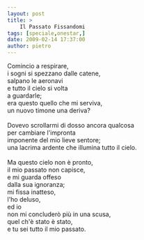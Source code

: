 ```yaml
---
layout: post
title: >
    Il Passato Fissandomi
tags: [speciale,onestar,]
date: 2009-02-14 17:37:00
author: pietro
---
```

<span>Comincio a respirare,<br/>i sogni si spezzano dalle catene,<br/>salpano le aeronavi<br/>e tutto il cielo si volta<br/>a guardarle;<br/>era questo quello che mi serviva,<br/>un nuovo timone una deriva?<br/><br/>Dovevo scrollarmi di dosso ancora qualcosa<br/>per cambiare l'impronta<br/>imponente del mio lieve sentore;<br/>una lacrima ardente che illumina tutto il cielo.<br/><br/>Ma questo cielo non è pronto,<br/>il mio passato non capisce,<br/>e mi guarda offeso<br/>dalla sua ignoranza;<br/>mi fissa inatteso,<br/>l'ho deluso,<br/>ed io<br/>non mi concluderò più in una scusa,<br/>quel ch'è stato è stato,<br/>e tu sei tutto il mio passato.<br/></span>
